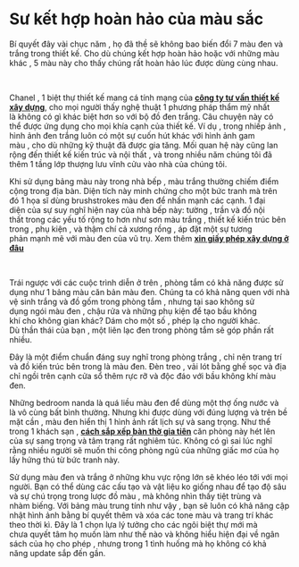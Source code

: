 # Sư kết hợp hoàn hảo của màu sắc
<p>Bí quyết&nbsp;đây vài&nbsp;chục năm&nbsp;, họ đã thề sẽ không bao&nbsp;biến đổi&nbsp;7&nbsp;màu đen và trắng trong thiết kế.&nbsp;Cho dù&nbsp;chúng&nbsp;kết hợp&nbsp;hoàn hảo hoặc với&nbsp;những&nbsp;màu khác ,&nbsp;5&nbsp;màu này&nbsp;cho thấy&nbsp;chúng rất hoàn hảo&nbsp;lúc&nbsp;được&nbsp;dùng&nbsp;cùng nhau.</p>

<p>&nbsp;</p>

<p>Chanel ,&nbsp;1&nbsp;biệt thự&nbsp;thiết kế mang&nbsp;cá tính&nbsp;mạng của&nbsp;<strong><a href="http://anlinhco.vn">công ty tư vấn thiết kế xây dựng</a></strong>, cho&nbsp;mọi người&nbsp;thấy&nbsp;nghệ thuật&nbsp;1&nbsp;phương pháp&nbsp;thẩm mỹ&nbsp;nhất là&nbsp;không có gì khác&nbsp;biệt hơn so với bộ đồ đen trắng. Câu&nbsp;chuyện&nbsp;này&nbsp;có thể&nbsp;được&nbsp;ứng dụng&nbsp;cho mọi khía cạnh của thiết kế.&nbsp;Ví dụ&nbsp;, trong nhiếp ảnh , hình ảnh đen trắng luôn có&nbsp;một&nbsp;sự&nbsp;cuốn hút&nbsp;khác với hình ảnh&nbsp;gam màu&nbsp;,&nbsp;cho dù&nbsp;những&nbsp;kỹ thuật&nbsp;đã được&nbsp;gia tăng. Mối&nbsp;quan hệ&nbsp;này cũng lan rộng&nbsp;đến&nbsp;thiết kế kiến ​​trúc và&nbsp;nội thất&nbsp;, và trong&nbsp;nhiều năm&nbsp;chúng tôi&nbsp;đã thêm&nbsp;1&nbsp;tầng lớp thượng lưu vĩnh cửu vào&nbsp;nhà&nbsp;của&nbsp;chúng tôi.</p>

<p>Khi&nbsp;sử dụng&nbsp;bảng màu này trong&nbsp;nhà bếp&nbsp;, màu trắng thường chiếm&nbsp;điểm cộng&nbsp;trong&nbsp;địa bàn.&nbsp;Diện tích&nbsp;này&nbsp;minh chứng&nbsp;cho&nbsp;một&nbsp;bức tranh mà trên đó&nbsp;1&nbsp;họa sĩ&nbsp;dùng&nbsp;brushstrokes màu đen để nhấn mạnh&nbsp;các&nbsp;cạnh.&nbsp;1&nbsp;đại diện&nbsp;của sự&nbsp;suy nghĩ&nbsp;hiện nay&nbsp;của&nbsp;nhà bếp&nbsp;này: tường , trần và đồ&nbsp;nội thất&nbsp;trong&nbsp;các&nbsp;yếu tố&nbsp;rộng&nbsp;to&nbsp;hơn như sơn màu trắng , thiết kế&nbsp;kiến trúc bên trong&nbsp;, phụ kiện , và&nbsp;thậm chí&nbsp;cả xương rồng , áp đặt&nbsp;một&nbsp;sự&nbsp;tương phản&nbsp;mạnh mẽ&nbsp;với màu đen của vũ trụ.&nbsp;Xem thêm&nbsp;<strong><a href="http://anlinhco.vn/tintuc/chia-se-kien-thuc-53/quy-trinh-xin-phep-xay-dung-nha-o-rieng-le-69.html">xin giấy phép xây dựng ở đâu</a></strong></p>

<p>&nbsp;</p>

<p>Trái&nbsp;ngược với&nbsp;các&nbsp;cuộc trình diễn ở trên , phòng tắm&nbsp;có khả năng&nbsp;được&nbsp;sử dụng&nbsp;như&nbsp;1&nbsp;bảng màu&nbsp;căn bản&nbsp;màu đen.&nbsp;Chúng ta&nbsp;có khả năng&nbsp;quen với&nbsp;nhà vệ sinh&nbsp;trắng và đồ gốm trong phòng tắm , nhưng&nbsp;tại sao&nbsp;không&nbsp;sử dụng&nbsp;ngói màu đen , chậu&nbsp;rửa&nbsp;và&nbsp;những&nbsp;phụ kiện để tạo&nbsp;bầu không khí&nbsp;cho&nbsp;không gian&nbsp;khác? Dám cho&nbsp;một số&nbsp;, phép lạ cho người khác. Dù&nbsp;thần thái&nbsp;của bạn ,&nbsp;một&nbsp;liên lạc đen trong phòng tắm sẽ&nbsp;góp phần&nbsp;rất nhiều.</p>

<p>Đây là&nbsp;một&nbsp;điểm chuẩn&nbsp;đáng suy nghĩ&nbsp;trong phòng trắng , chỉ&nbsp;nên&nbsp;trang trí và đồ&nbsp;kiến trúc bên trong&nbsp;là màu đen. Đèn treo , vải lót bằng ghế sọc và&nbsp;địa chỉ&nbsp;ngồi trên cạnh cửa sổ thêm rực rỡ và độc đáo với&nbsp;bầu không khí&nbsp;màu đen.</p>

<p>Những&nbsp;bedroom&nbsp;nanda là&nbsp;quá liều&nbsp;màu đen để&nbsp;dùng&nbsp;một&nbsp;thợ ống nước và là&nbsp;vô cùng&nbsp;bất bình thường. Nhưng&nbsp;khi&nbsp;được&nbsp;dùng&nbsp;với đúng lượng và trên&nbsp;bề mặt&nbsp;cần&nbsp;, màu đen hiển thị&nbsp;1&nbsp;hình ảnh rất&nbsp;lịch sự&nbsp;và sang trọng. Như thể trong&nbsp;1&nbsp;khách sạn ,&nbsp;<strong><a href="http://anlinhco.vn/tintuc/chia-se-kien-thuc-53/cach-sap-xep-ban-tho-gia-tien-trong-nha-o-hien-dai-76.html">cách sắp xếp bàn thờ gia tiên</a>&nbsp;</strong>căn phòng này hét lên của sự sang trọng và&nbsp;tâm trạng&nbsp;rất nghiêm túc. Không có gì sai&nbsp;lúc&nbsp;nghĩ rằng&nbsp;nhiều người&nbsp;sẽ muốn&nbsp;thi công&nbsp;phòng ngủ&nbsp;của&nbsp;những&nbsp;giấc mơ của họ lấy&nbsp;hứng thú&nbsp;từ bức tranh này.</p>

<p>Sử dụng&nbsp;màu đen và trắng ở&nbsp;những&nbsp;khu vực&nbsp;rộng&nbsp;lớn&nbsp;sẽ khéo léo&nbsp;tới&nbsp;với&nbsp;mọi người. Bạn&nbsp;có thể&nbsp;dùng&nbsp;các&nbsp;cấu tạo&nbsp;và&nbsp;vật liệu&nbsp;ko giống nhau&nbsp;để tạo độ sâu và sự&nbsp;chú trọng&nbsp;trong lược đồ màu , mà không&nbsp;nhìn&nbsp;thấy&nbsp;tiệt trùng&nbsp;và nhàm&nbsp;biếng. Với bảng màu trung tính như vậy , bạn sẽ luôn&nbsp;có khả năng&nbsp;cập nhật&nbsp;hình ảnh bằng&nbsp;bí quyết&nbsp;thêm và xóa&nbsp;các&nbsp;tone màu&nbsp;và trang trí khác theo&nbsp;thời kì. Đây là&nbsp;1&nbsp;chọn lựa&nbsp;lý tưởng&nbsp;cho&nbsp;các&nbsp;ngôi&nbsp;biệt thự&nbsp;mới mà chưa&nbsp;quyết tâm&nbsp;họ muốn&nbsp;làm như thế nào&nbsp;và không&nbsp;hiểu&nbsp;hiện đại&nbsp;về ngân sách của họ cho phép , nhưng trong&nbsp;1&nbsp;tình huống&nbsp;mà họ&nbsp;không có khả năng&nbsp;update&nbsp;sắp đến&nbsp;gần.</p>

<p>&nbsp;</p>
